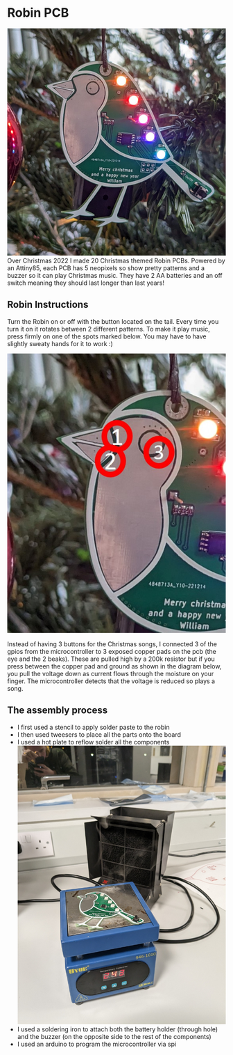 # Robin PCB
![Picture of the PCB](./Robin.jpg)
Over Christmas 2022 I made 20 Christmas themed Robin PCBs. Powered by an Attiny85, each PCB has 5 neopixels so show pretty patterns and a buzzer so it can play Christmas music. They have 2 AA batteries and an off switch meaning they should last longer than last years!


## Robin Instructions

Turn the Robin on or off with the button located on the tail. Every time you turn it on it rotates between 2 different patterns. To make it play music, press firmly on one of the spots marked below. You may have to have slightly sweaty hands for it to work :)


![Buttons to press for music](./RobinButtons.jpg)

Instead of having 3 buttons for the Christmas songs, I connected 3 of the gpios from the microcontroller to 3 exposed copper pads on the pcb (the eye and the 2 beaks). These are pulled high by a 200k resistor but if you press between the copper pad and ground as shown in the diagram below, you pull the voltage down as current flows through the moisture on your finger. The microcontroller detects that the voltage is reduced so plays a song.

## The assembly process

* I first used a stencil to apply solder paste to the robin
* I then used tweesers to place all the parts onto the board
* I used a hot plate to reflow solder all the components
![A robin on a hotplate](./RobinReflow.jpg)
* I used a soldering iron to attach both the battery holder (through hole) and the buzzer (on the opposite side to the rest of the components)
* I used an arduino to program the microcontroller via spi